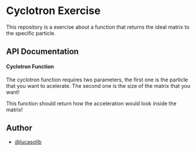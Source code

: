
# Cyclotron Exercise

This repository is a exercise about a function that returns the ideal matrix to the specific particle.

## API Documentation

#### Cyclotron Function

The cyclotron function requires two parameters, the first one is the particle that you want to acelerate. The second one is the size of the matrix that you want!

This function should return how the acceleration would look inside the matrix!
## Author

- [@lucasolib](https://www.github.com/lucasolib)

